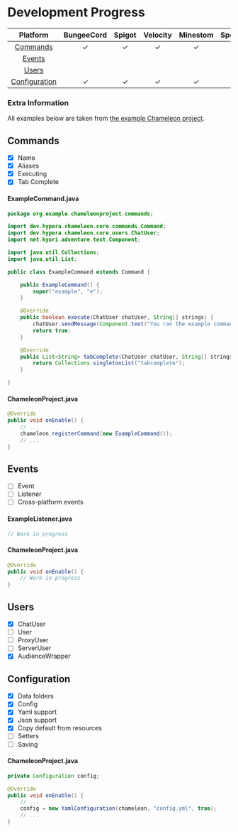 # Development Progress
| Platform                                | BungeeCord | Spigot | Velocity | Minestom | Sponge |
|:---------------------------------------:|:----------:|:------:|:--------:|:--------:|:------:|
| [Commands](#Commands)                   | ✓          | ✓      | ✓        | ✓        |        |
| [Events](#Events)                       |            |        |          |          |        |
| [Users](#Users)                         |            |        |          |          |        |
| [Configuration](#Configuration)         | ✓          | ✓      | ✓        | ✓        |        |

### Extra Information
All examples below are taken from [the example Chameleon project](https://github.com/HyperaOfficial/ChameleonProject).

## Commands
* [x] Name
* [x] Aliases
* [x] Executing
* [x] Tab Complete

#### ExampleCommand.java
```java
package org.example.chameleonproject.commands;

import dev.hypera.chameleon.core.commands.Command;
import dev.hypera.chameleon.core.users.ChatUser;
import net.kyori.adventure.text.Component;

import java.util.Collections;
import java.util.List;

public class ExampleCommand extends Command {

    public ExampleCommand() {
        super("example", "e");
    }

    @Override
    public boolean execute(ChatUser chatUser, String[] strings) {
        chatUser.sendMessage(Component.text("You ran the example command!"));
        return true;
    }

    @Override
    public List<String> tabComplete(ChatUser chatUser, String[] strings) {
        return Collections.singletonList("tabcomplete");
    }

}
```

#### ChameleonProject.java
```java
@Override
public void onEnable() {
    // ...
    chameleon.registerCommand(new ExampleCommand());
    // ...
}
```

## Events
* [ ] Event
* [ ] Listener
* [ ] Cross-platform events

#### ExampleListener.java
```java
// Work in progress
```

#### ChameleonProject.java
```java
@Override
public void onEnable() {
    // Work in progress
}
```

## Users
* [x] ChatUser
* [ ] User
* [ ] ProxyUser
* [ ] ServerUser
* [x] AudienceWrapper

## Configuration
* [x] Data folders
* [x] Config
* [x] Yaml support
* [x] Json support
* [x] Copy default from resources
* [ ] Setters
* [ ] Saving

#### ChameleonProject.java
```java
private Configuration config;

@Override
public void onEnable() {
    // ...
    config = new YamlConfiguration(chameleon, "config.yml", true);
    // ...
}
```